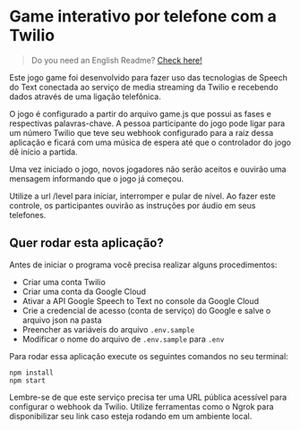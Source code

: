 # Game interativo por telefone com a Twilio

> Do you need an English Readme? [Check here!](README-en-us.md)

Este jogo game foi desenvolvido para fazer uso das tecnologias de Speech do Text conectada ao serviço de media streaming da Twilio e recebendo dados através de uma ligação telefônica.

O jogo é configurado a partir do arquivo game.js que possui as fases e respectivas palavras-chave. A pessoa participante do jogo pode ligar para um número Twilio que teve seu webhook configurado para a raiz dessa aplicação e ficará com uma música de espera até que o controlador do jogo dê início a partida.

Uma vez iniciado o jogo, novos jogadores não serão aceitos e ouvirão uma mensagem informando que o jogo já começou.

Utilize a url /level para iniciar, interromper e pular de nível. Ao fazer este controle, os participantes ouvirão as instruções por áudio em seus telefones.



## Quer rodar esta aplicação?

Antes de iniciar o programa você precisa realizar alguns procedimentos:
* Criar uma conta Twilio
* Criar uma conta da Google Cloud
* Ativar a API Google Speech to Text no console da Google Cloud
* Crie a credencial de acesso (conta de serviço) do Google e salve o arquivo json na pasta
* Preencher as variáveis do arquivo `.env.sample`
* Modificar o nome do arquivo de `.env.sample` para `.env`


Para rodar essa aplicação execute os seguintes comandos no seu terminal:
```
npm install
npm start
```


Lembre-se de que este serviço precisa ter uma URL pública acessível para configurar o webhook da Twilio. Utilize ferramentas como o Ngrok para disponibilizar seu link caso esteja rodando em um ambiente local.
